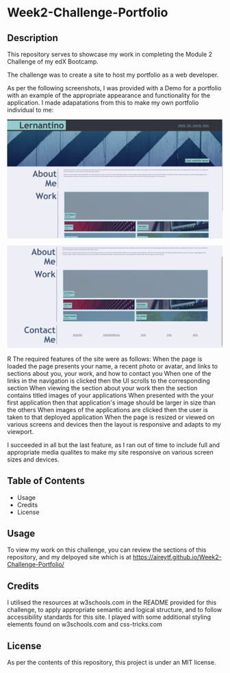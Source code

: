 # Week2-Challenge-Portfolio

## Description

This repository serves to showcase my work in completing the Module 2 Challenge of my edX Bootcamp. 

The challenge was to create a site to host my portfolio as a web developer. 

As per the following screenshots, I was provided with a Demo for a portfolio with an example of the appropriate appearance and functionality for the application. I made adapatations from this to make my own portfolio individual to me: 

![Demo1](/images/Screenshot1.png)

![Demo2](/images/Screenshot2.png)

R
The required features of the site were as follows:
When the page is loaded the page presents your name, a recent photo or avatar, and links to sections about you, your work, and how to contact you
When one of the links in the navigation is clicked then the UI scrolls to the corresponding section
When viewing the section about your work then the section contains titled images of your applications
When presented with the your first application then that application's image should be larger in size than the others
When images of the applications are clicked then the user is taken to that deployed application
When the page is resized or viewed on various screens and devices then the layout is responsive and adapts to my viewport.

I succeeded in all but the last feature, as I ran out of time to include full and appropriate media qualites to make my site responsive on various screen sizes and devices.

## Table of Contents 

- Usage
- Credits
- License

## Usage

To view my work on this challenge, you can review the sections of this repository, and my delpoyed site which is at https://aireytf.github.io/Week2-Challenge-Portfolio/ 

## Credits

I utilised the resources at w3schools.com in the README provided for this challenge, to apply appropriate semantic and logical structure, and to follow accessibility standards for this site. I played with some additional styling elements found on w3schools.com and css-tricks.com 

## License

As per the contents of this repository, this project is under an MIT license.
